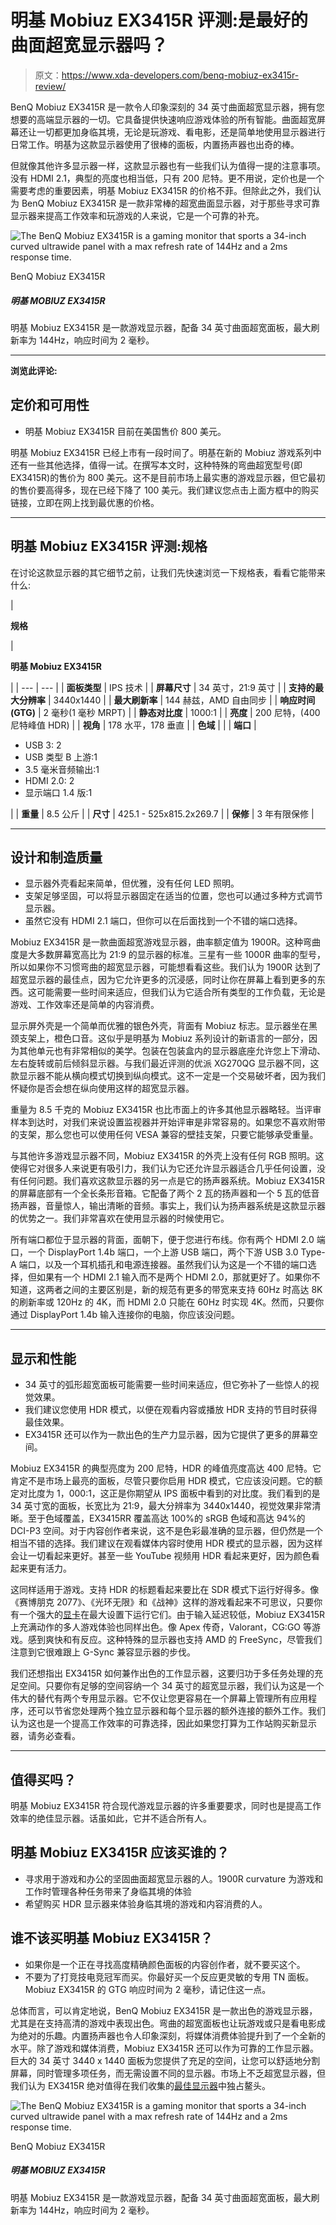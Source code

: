 # 明基 Mobiuz EX3415R 评测:是最好的曲面超宽显示器吗？

> 原文：<https://www.xda-developers.com/benq-mobiuz-ex3415r-review/>

BenQ Mobiuz EX3415R 是一款令人印象深刻的 34 英寸曲面超宽显示器，拥有您想要的高端显示器的一切。它具备提供快速响应游戏体验的所有智能。曲面超宽屏幕还让一切都更加身临其境，无论是玩游戏、看电影，还是简单地使用显示器进行日常工作。明基为这款显示器使用了很棒的面板，内置扬声器也出奇的棒。

但就像其他许多显示器一样，这款显示器也有一些我们认为值得一提的注意事项。没有 HDMI 2.1，典型的亮度也相当低，只有 200 尼特。更不用说，定价也是一个需要考虑的重要因素，明基 Mobiuz EX3415R 的价格不菲。但除此之外，我们认为 BenQ Mobiuz EX3415R 是一款非常棒的超宽曲面显示器，对于那些寻求可靠显示器来提高工作效率和玩游戏的人来说，它是一个可靠的补充。

 <picture>![The BenQ Mobiuz EX3415R is a gaming monitor that sports a 34-inch curved ultrawide panel with a max refresh rate of 144Hz and a 2ms response time.](img/710ecfd2a33f860caefd205dfa877d95.png)</picture> 

BenQ Mobiuz EX3415R

##### 明基 MOBIUZ EX3415R

明基 Mobiuz EX3415R 是一款游戏显示器，配备 34 英寸曲面超宽面板，最大刷新率为 144Hz，响应时间为 2 毫秒。

* * *

**浏览此评论:**

## 定价和可用性

*   明基 Mobiuz EX3415R 目前在美国售价 800 美元。

明基 Mobiuz EX3415R 已经上市有一段时间了。明基在新的 Mobiuz 游戏系列中还有一些其他选择，值得一试。在撰写本文时，这种特殊的弯曲超宽型号(即 EX3415R)的售价为 800 美元。这不是目前市场上最实惠的游戏显示器，但它最初的售价要高得多，现在已经下降了 100 美元。我们建议您点击上面方框中的购买链接，立即在网上找到最优惠的价格。

* * *

## 明基 Mobiuz EX3415R 评测:规格

在讨论这款显示器的其它细节之前，让我们先快速浏览一下规格表，看看它能带来什么:

| 

**规格**

 | 

**明基 Mobiuz EX3415R**

 |
| --- | --- |
| **面板类型** | IPS 技术 |
| **屏幕尺寸** | 34 英寸，21:9 英寸 |
| **支持的最大分辨率** | 3440x1440 |
| **最大刷新率** | 144 赫兹，AMD 自由同步 |
| **响应时间(GTG)** | 2 毫秒(1 毫秒 MRPT) |
| **静态对比度** | 1000:1 |
| **亮度** | 200 尼特，(400 尼特峰值 HDR) |
| **视角** | 178 水平，178 垂直 |
| **色域** |  |
| **端口** | 

*   USB 3: 2
*   USB 类型 B 上游:1
*   3.5 毫米音频输出:1
*   HDMI 2.0: 2
*   显示端口 1.4 版:1

 |
| **重量** | 8.5 公斤 |
| **尺寸** | 425.1 - 525x815.2x269.7 |
| **保修** | 3 年有限保修 |

* * *

## 设计和制造质量

*   显示器外壳看起来简单，但优雅，没有任何 LED 照明。
*   支架足够坚固，可以将显示器固定在适当的位置，您也可以通过多种方式调节显示器。
*   虽然它没有 HDMI 2.1 端口，但你可以在后面找到一个不错的端口选择。

Mobiuz EX3415R 是一款曲面超宽游戏显示器，曲率额定值为 1900R。这种弯曲度是大多数屏幕宽高比为 21:9 的显示器的标准。三星有一些 1000R 曲率的型号，所以如果你不习惯弯曲的超宽显示器，可能想看看这些。我们认为 1900R 达到了超宽显示器的最佳点，因为它允许更多的沉浸感，同时让你在屏幕上看到更多的东西。这可能需要一些时间来适应，但我们认为它适合所有类型的工作负载，无论是游戏、工作效率还是简单的内容消费。

显示屏外壳是一个简单而优雅的银色外壳，背面有 Mobiuz 标志。显示器坐在黑颈支架上，橙色口音。这似乎是明基为 Mobiuz 系列设计的新语言的一部分，因为其他单元也有非常相似的美学。包装在包装盒内的显示器底座允许您上下滑动、左右旋转或前后倾斜显示器。与我们最近评测的优派 XG270QG 显示器不同，这款显示器不能从横向模式切换到纵向模式。这不一定是一个交易破坏者，因为我们怀疑你是否会想在纵向使用这样的超宽显示器。

重量为 8.5 千克的 Mobiuz EX3415R 也比市面上的许多其他显示器略轻。当评审样本到达时，对我们来说设置监视器并开始评审是非常容易的。如果您不喜欢附带的支架，那么您也可以使用任何 VESA 兼容的壁挂支架，只要它能够承受重量。

与其他许多游戏显示器不同，Mobiuz EX3415R 的外壳上没有任何 RGB 照明。这使得它对很多人来说更有吸引力，我们认为它还允许显示器适合几乎任何设置，没有任何问题。我们喜欢这款显示器的另一点是它的扬声器系统。Mobiuz EX3415R 的屏幕底部有一个全长条形音箱。它配备了两个 2 瓦的扬声器和一个 5 瓦的低音扬声器，音量惊人，输出清晰的音频。事实上，我们认为扬声器系统是这款显示器的优势之一。我们非常喜欢在使用显示器的时候使用它。

所有端口都位于显示器的背面，面朝下，便于您进行布线。你有两个 HDMI 2.0 端口，一个 DisplayPort 1.4b 端口，一个上游 USB 端口，两个下游 USB 3.0 Type-A 端口，以及一个耳机插孔和电源连接器。虽然我们认为这是一个不错的端口选择，但如果有一个 HDMI 2.1 输入而不是两个 HDMI 2.0，那就更好了。如果你不知道，这两者之间的主要区别是，新的规范有更多的带宽来支持 60Hz 时高达 8K 的刷新率或 120Hz 的 4K，而 HDMI 2.0 只能在 60Hz 时实现 4K。然而，只要你通过 DisplayPort 1.4b 输入连接你的电脑，你应该没问题。

* * *

## 显示和性能

*   34 英寸的弧形超宽面板可能需要一些时间来适应，但它弥补了一些惊人的视觉效果。
*   我们建议您使用 HDR 模式，以便在观看内容或播放 HDR 支持的节目时获得最佳效果。
*   EX3415R 还可以作为一款出色的生产力显示器，因为它提供了更多的屏幕空间。

Mobiuz EX3415R 的典型亮度为 200 尼特，HDR 的峰值亮度高达 400 尼特。它肯定不是市场上最亮的面板，尽管只要你启用 HDR 模式，它应该没问题。它的额定对比度为 1，000:1，这正是你期望从 IPS 面板中看到的对比度。我们看到的是 34 英寸宽的面板，长宽比为 21:9，最大分辨率为 3440x1440，视觉效果非常清晰。至于色域覆盖，EX3415RR 覆盖高达 100%的 sRGB 色域和高达 94%的 DCI-P3 空间。对于内容创作者来说，这不是色彩最准确的显示器，但仍然是一个相当不错的选择。我们建议在观看媒体内容时使用 HDR 模式的显示器，因为这样会让一切看起来更好。甚至一些 YouTube 视频用 HDR 看起来更好，因为颜色看起来更有活力。

这同样适用于游戏。支持 HDR 的标题看起来要比在 SDR 模式下运行好得多。像《赛博朋克 2077》、《光环无限》和《战神》这样的游戏看起来不可思议，只要你有一个强大的[显卡](https://www.xda-developers.com/best-graphics-cards/)在最大设置下运行它们。由于输入延迟较低，Mobiuz EX3415R 上充满动作的多人游戏体验也同样出色。像 Apex 传奇，Valorant，CG:GO 等游戏。感到爽快和有反应。这种特殊的显示器也支持 AMD 的 FreeSync，尽管我们注意到它很难跟上 G-Sync 兼容显示器的步伐。

我们还想指出 EX3415R 如何兼作出色的工作显示器，这要归功于多任务处理的充足空间。只要你有足够的空间容纳一个 34 英寸的超宽显示器，我们认为这是一个伟大的替代有两个专用显示器。它不仅让您更容易在一个屏幕上管理所有应用程序，还可以节省您处理两个独立显示器和每个显示器的额外连接的额外工作。我们认为这也是一个提高工作效率的可靠选择，因此如果您打算为工作站购买新显示器，请务必查看。

* * *

## 值得买吗？

明基 Mobiuz EX3415R 符合现代游戏显示器的许多重要要求，同时也是提高工作效率的绝佳显示器。话虽如此，它并不适合所有人。

## 明基 Mobiuz EX3415R 应该买谁的？

*   寻求用于游戏和办公的坚固曲面超宽显示器的人。1900R curvature 为游戏和工作时管理各种任务带来了身临其境的体验
*   希望购买 HDR 显示器来体验身临其境的游戏和内容消费的人。

## 谁不该买明基 Mobiuz EX3415R？

*   如果你是一个正在寻找高度精确颜色面板的内容创作者，就不要买这个。
*   不要为了打竞技电竞冠军而买。你最好买一个反应更灵敏的专用 TN 面板。Mobiuz EX3415R 的 GTG 响应时间为 2 毫秒，请记住这一点。

总体而言，可以肯定地说，BenQ Mobiuz EX3415R 是一款出色的游戏显示器，尤其是在支持高清的游戏中表现出色。弯曲的超宽面板也让玩游戏或只是看电影成为绝对的乐趣。内置扬声器也令人印象深刻，将媒体消费体验提升到了一个全新的水平。除了游戏和媒体消费，Mobiuz EX3415R 还可以作为可靠的工作显示器。巨大的 34 英寸 3440 x 1440 面板为您提供了充足的空间，让您可以舒适地分割屏幕，同时管理多项任务，而无需设置不同的显示器。市场上不乏超宽显示器，但我们认为 EX3415R 绝对值得在我们收集的[最佳显示器](https://www.xda-developers.com/best-monitors/)中独占鳌头。

 <picture>![The BenQ Mobiuz EX3415R is a gaming monitor that sports a 34-inch curved ultrawide panel with a max refresh rate of 144Hz and a 2ms response time.](img/710ecfd2a33f860caefd205dfa877d95.png)</picture> 

BenQ Mobiuz EX3415R

##### 明基 MOBIUZ EX3415R

明基 Mobiuz EX3415R 是一款游戏显示器，配备 34 英寸曲面超宽面板，最大刷新率为 144Hz，响应时间为 2 毫秒。